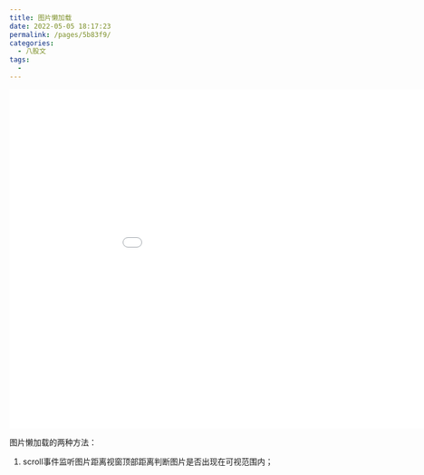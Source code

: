 ```yaml
---
title: 图片懒加载
date: 2022-05-05 18:17:23
permalink: /pages/5b83f9/
categories:
  - 八股文
tags:
  - 
---
```

<iframe src="//player.bilibili.com/player.html?aid=673519570&bvid=BV1FU4y157Li&cid=353897602&page=1" scrolling="no" border="0" frameborder="no" framespacing="0" allowfullscreen="true" height="600" width="1000"> </iframe>

图片懒加载的两种方法：

1. scroll事件监听图片距离视窗顶部距离判断图片是否出现在可视范围内；
